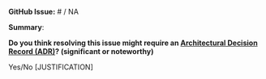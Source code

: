 
**GitHub Issue:** # / NA

**Summary**:

**Do you think resolving this issue might require an [Architectural Decision Record (ADR)](https://github.com/json-schema-org/community/blob/main/CONTRIBUTING.md#key-architectural-decisions)? (significant or noteworthy)**
<!-- If the issue has the `adr-required`, this PR must include an ADR. -->
<!-- If you do not want to include an ADR, or are not sure how to make one, make sure you allow edits to this PR by maintainers. -->

Yes/No
[JUSTIFICATION]
